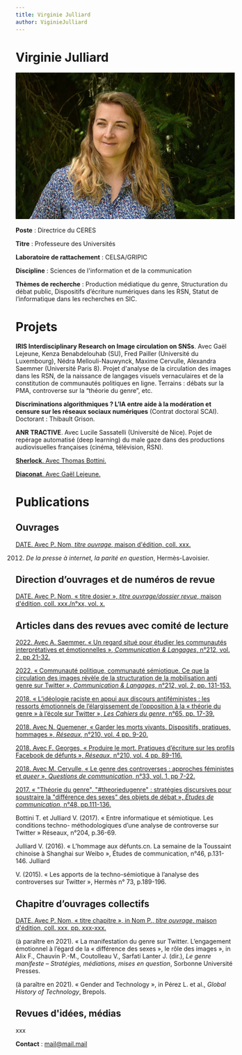 ```yaml
---
title: Virginie Julliard
author: ViginieJulliard
---
```

# Virginie Julliard #

![Virginie Julliard](julliard_virginie.png)

**Poste** : Directrice du CERES

**Titre** : Professeure des Universités

**Laboratoire de rattachement** : CELSA/GRIPIC

**Discipline** : Sciences de l'information et de la communication

**Thèmes de recherche** : Production médiatique du genre, Structuration du débat public, Dispositifs d’écriture numériques dans les RSN, Statut de l’informatique dans les recherches en SIC.

# Projets #

**IRIS Interdisciplinary Research on Image circulation on SNSs**. Avec Gaël Lejeune, Kenza Benabdelouhab (SU), Fred Pailler (Université du Luxembourg),  Nédra Mellouli-Nauwynck, Maxime Cervulle, Alexandra Saemmer (Université Paris 8). Projet d'analyse de la circulation des images dans les RSN, de la naissance de langages visuels vernaculaires et de la constitution de communautés politiques en ligne. Terrains : débats sur la PMA, controverse sur la “théorie du genre”, etc.

**Discriminations algorithmiques ? L’IA entre aide à la modération et censure sur les réseaux sociaux numériques** (Contrat doctoral SCAI). Doctorant : Thibault Grison.

**ANR TRACTIVE**. Avec Lucile Sassatelli (Université de Nice). Pojet de repérage automatisé (deep learning) du male gaze dans des productions audiovisuelles françaises (cinéma, télévision, RSN).

[**Sherlock**. Avec Thomas Bottini.](lienverspagedethomas)

[**Diaconat**. Avec Gaël Lejeune.](lienverspagededaniel)

# Publications #

## Ouvrages ##

[DATE. Avec P. Nom, *titre ouvrage*, maison d'édition, coll. xxx.](URL)

2012. *De la presse à internet, la parité en question*, Hermès-Lavoisier. 

## Direction d’ouvrages et de numéros de revue ##

[DATE. Avec P. Nom, « titre dosier », *titre ouvrage/dossier revue*, maison d'édition, coll. xxx./n°xx, vol. x.](URL)

## Articles dans des revues avec comité de lecture ##

[2022. Avec A. Saemmer. « Un regard situé pour étudier les communautés interprétatives et émotionnelles », *Communication & Langages*, n°212, vol. 2, pp 21-32.](https://www.cairn.info/revue-communication-et-langages-2022-2-page-21.htm)

[2022. « Communauté politique, communauté sémiotique. Ce que la circulation des images révèle de la structuration de la mobilisation anti genre sur Twitter », *Communication & Langages*, n°212, vol. 2, pp. 131-153.](https://www.cairn.info/revue-communication-et-langages-2022-2-page-131.htm)

[2018. « L’idéologie raciste en appui aux discours antiféministes : les ressorts émotionnels de l’élargissement de l’opposition à la « théorie du genre » à l’école sur Twitter », *Les Cahiers du genre*, n°65, pp. 17-39.](https://www.cairn.info/revue-cahiers-du-genre-2018-2-page-17.htm)

[2018. Avec N. Quemener, « Garder les morts vivants. Dispositifs, pratiques, hommages », *Réseaux*, n°210, vol. 4 pp. 9-20.](https://www.cairn.info/revue-reseaux-2018-4-page-9.htm)

[2018. Avec F. Georges, « Produire le mort. Pratiques d’écriture sur les profils Facebook de défunts », *Réseaux*, n°210, vol. 4 pp. 89-116.](https://www.cairn.info/revue-reseaux-2018-4-page-89.htm)

[2018. Avec M. Cervulle, « Le genre des controverses : approches féministes et *queer* », *Questions de communication*, n°33, vol. 1, pp 7-22.](https://www.cairn.info/revue-questions-de-communication-2018-1-page-7.htm)

[2017. « "Théorie du genre", "#theoriedugenre" : stratégies discursives pour soustraire la "différence des sexes" des objets de débat », *Études de communication*, n°48, pp.111-136.](https://www.cairn.info/publications-de-Julliard-Virginie--108805.htm?ora.z_ref=cairnSearchAutocomplete)

Bottini T. et Julliard V. (2017). « Entre informatique et sémiotique. Les conditions techno- méthodologiques d’une analyse de controverse sur Twitter » Réseaux, n°204, p.36-69.

Julliard V. (2016). « L’hommage aux défunts.cn. La semaine de la Toussaint chinoise à Shanghai sur Weibo », Études de communication, n°46, p.131-146. Julliard 

V. (2015). « Les apports de la techno-sémiotique à l’analyse des controverses sur Twitter », Hermès n° 73, p.189-196.

## Chapitre d’ouvrages collectifs ##

[DATE. Avec P. Nom, « titre chapitre », in Nom P., *titre ouvrage*, maison d'édition, coll. xxx, pp. xxx-xxx.](URL)

(à paraître en 2021). « La manifestation du genre sur Twitter. L’engagement émotionnel à l’égard de la « différence des sexes », le rôle des images », in Alix F., Chauvin P.-M., Coutolleau V., Sarfati Lanter J. (dir.), *Le genre manifeste – Stratégies, médiations, mises en question*, Sorbonne Université Presses.

(à paraître en 2021). « Gender and Technology », in Pérez L. et al., *Global History of Technology*, Brepols.

## Revues d'idées, médias ##

xxx

**Contact** : mail@mail.mail
